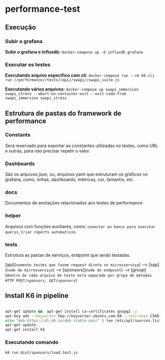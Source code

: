 # performance-test


## Execução

### Subir o grafana

**Subir o grafana e influxdb:** `docker-compose up -d influxdb grafana`

### Executar os testes

**Executando arquivo específico com cli:** `docker-compose run --rm k6-cli run //performance//tests//api//swapi//swapi_suite.js`

**Executando vários arquivos:** `docker-compose up swapi_immersion swapi_stress --abort-on-container-exit --exit-code-from swapi_immersion swapi_stress`



## Estrutura de pastas do framework de performance

### Constants

Será reservado para exportar as constantes utilizadas no testes, como URL e outras, para não precisar repetir o valor.

### Dashboards

São os arquivos json, ou, arquivos yaml que estruturam os gráficos no grafana, como, linhas, dashboards, métricas, cor, tamanho, etc.


### docs

Documentos de anotações relacionados aos testes de performance

### helper

Arquivos com funções auxiliares, como: `conectar ao banco para executar querys`, `Criar reports automaticos`

### tests

Estrutura as pastas de serviços, endpoint que serão testadas.

[api](`somente testes que fazem request direto no microsserviço`) -->  [sap](`nome do microsserviço`) --> [sponsors](`nome do endpoint`) --> [group](`dentro de cada arquivo de teste será separado por grupo de métodos HTTP POST/sponsors, GET/sponsors`)

## Install K6 in pipeline

~~~sh

apt-get update &&  apt-get install ca-certificates gnupg2 -y
apt-key adv --keyserver hkp://keyserver.ubuntu.com:80 --recv-keys C5AD17C747E3415A3642D57D77C6C491D6AC1D69
echo "deb https://dl.k6.io/deb stable main" | tee /etc/apt/sources.list.d/k6.list
apt-get update
apt-get install k6

~~~

### Executando comando

~~~sh
k6 run dist/sponsors/load.test.js

~~~
